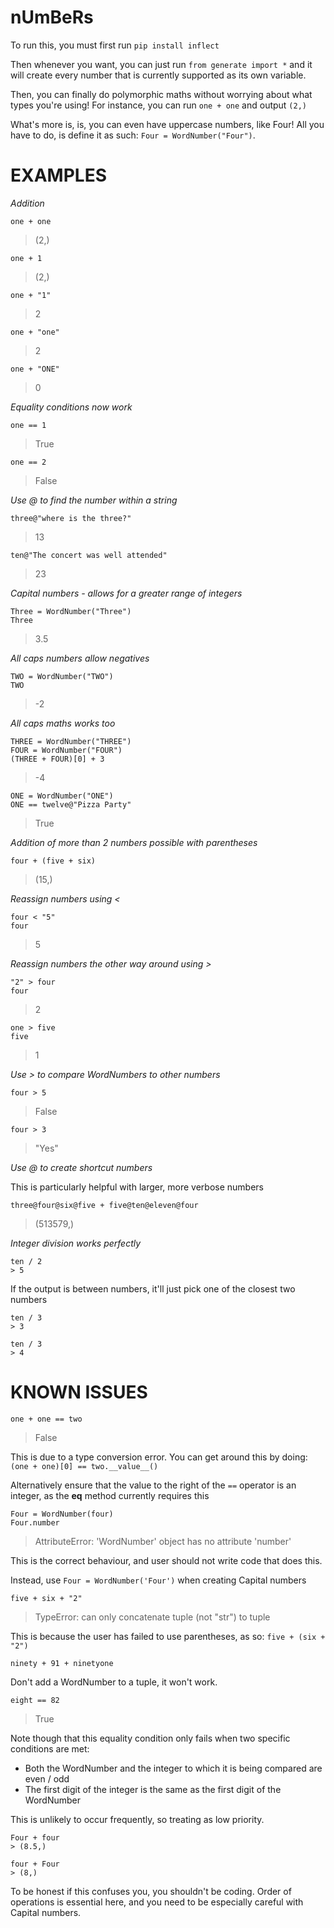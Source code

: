 # nUmBeRs

To run this, you must first run `pip install inflect`

Then whenever you want, you can just run `from generate import *` and it will create every number that is currently supported as its own variable.

Then, you can finally do polymorphic maths without worrying about what types you're using! For instance, you can run `one + one` and output `(2,)`

What's more is, is, you can even have uppercase numbers, like Four! All you have to do, is define it as such: `Four = WordNumber("Four")`.


# EXAMPLES

*Addition*

```
one + one
```
> (2,)

```
one + 1
```
> (2,)

```
one + "1"
```
> 2

```
one + "one"
```
> 2

```
one + "ONE"
```
> 0

*Equality conditions now work*

```
one == 1
```
> True

```
one == 2
```
> False

*Use @ to find the number within a string*
```
three@"where is the three?"
```
> 13

```
ten@"The concert was well attended"
```
> 23

*Capital numbers - allows for a greater range of integers*

```
Three = WordNumber("Three")
Three
```
> 3.5

*All caps numbers allow negatives*

```
TWO = WordNumber("TWO")
TWO
```
> -2

*All caps maths works too*

```
THREE = WordNumber("THREE")
FOUR = WordNumber("FOUR")
(THREE + FOUR)[0] + 3
```
> -4

```
ONE = WordNumber("ONE")
ONE == twelve@"Pizza Party"
```
> True

*Addition of more than 2 numbers possible with parentheses*

```
four + (five + six)
```
> (15,)

*Reassign numbers using <*

```
four < "5"
four
```
> 5

*Reassign numbers the other way around using >*
```
"2" > four
four
```
> 2

```
one > five
five
```
> 1

*Use > to compare WordNumbers to other numbers*

```
four > 5
```
> False

```
four > 3
```
> "Yes"

*Use @ to create shortcut numbers*

This is particularly helpful with larger, more verbose numbers

```
three@four@six@five + five@ten@eleven@four
```
> (513579,)

*Integer division works perfectly*

```
ten / 2
> 5
```

If the output is between numbers, it'll just pick one of the closest two numbers

```
ten / 3
> 3

ten / 3
> 4
```


# KNOWN ISSUES

```
one + one == two
```
> False

This is due to a type conversion error. You can get around this by doing: `(one + one)[0] == two.__value__()`

Alternatively ensure that the value to the right of the `==` operator is an integer, as the __eq__ method currently requires this

```
Four = WordNumber(four)
Four.number
```
> AttributeError: 'WordNumber' object has no attribute 'number'

This is the correct behaviour, and user should not write code that does this.

Instead, use `Four = WordNumber('Four')` when creating Capital numbers

```
five + six + "2"
```
> TypeError: can only concatenate tuple (not "str") to tuple

This is because the user has failed to use parentheses, as so: `five + (six + "2")`

```
ninety + 91 + ninetyone
```
>

Don't add a WordNumber to a tuple, it won't work.

```
eight == 82
```
> True

Note though that this equality condition only fails when two specific conditions are met:
- Both the WordNumber and the integer to which it is being compared are even / odd
- The first digit of the integer is the same as the first digit of the WordNumber

This is unlikely to occur frequently, so treating as low priority.

```
Four + four
> (8.5,)

four + Four
> (8,)
```
To be honest if this confuses you, you shouldn't be coding. Order of operations is essential here, and you need to be especially careful with Capital numbers.
